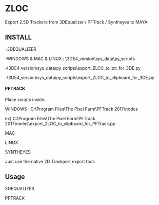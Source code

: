 # ZLOC
Export 2.5D Trackers from 3DEqualizer / PFTrack / Syntheyes to MAYA

## INSTALL

-3DEQUALIZER

 -WINDOWS & MAC & LINUX : \3DE4_version\sys_data\py_scripts

 -\3DE4_version\sys_data\py_scripts\export_ZLOC_to_txt_for_3DE.py

 -\3DE4_version\sys_data\py_scripts\export_ZLOC_to_clipboard_for_3DE.py

#### PFTRACK

Place scripts inside...

WINDOWS : C:\Program Files\The Pixel Farm\PFTrack 2017\nodes

ex) C:\Program Files\The Pixel Farm\PFTrack 2017\nodes\export_ZLOC_to_clipboard_for_PFTrack.py

MAC

LINUX

SYNTHEYES

Just use the native 2D Trackport export tool.

## Usage

3DEQUALIZER

PFTRACK
